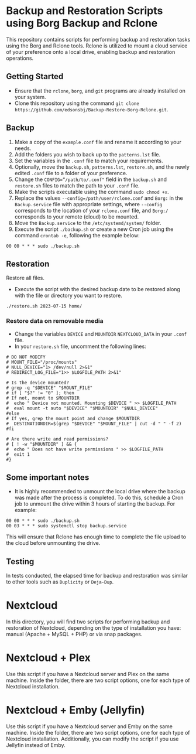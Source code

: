 # Backup and Restoration Scripts using Borg Backup and Rclone

This repository contains scripts for performing backup and restoration tasks using the Borg and Rclone tools. Rclone is utilized to mount a cloud service of your preference onto a local drive, enabling backup and restoration operations.

## Getting Started

- Ensure that the `rclone`, `borg`, and `git` programs are already installed on your system.
- Clone this repository using the command `git clone https://github.com/edsonsbj/Backup-Restore-Borg-Rclone.git`.

## Backup

1. Make a copy of the `example.conf` file and rename it according to your needs.
2. Add the folders you wish to back up to the `patterns.lst` file.
3. Set the variables in the `.conf` file to match your requirements.
4. Optionally, move the `backup.sh`, `patterns.lst`, `restore.sh`, and the newly edited `.conf` file to a folder of your preference.
5. Change the `CONFIG=”/path/to/.conf"` field in the `backup.sh` and `restore.sh` files to match the path to your `.conf` file.
6. Make the scripts executable using the command `sudo chmod +x`.
7. Replace the values `--config=/path/user/rclone.conf` and `Borg:` in the `Backup.service` file with appropriate settings, where `--config` corresponds to the location of your `rclone.conf` file, and `Borg:/` corresponds to your remote (cloud) to be mounted.
8. Move the `Backup.service` to the `/etc/systemd/system/` folder.
9. Execute the script `./backup.sh` or create a new Cron job using the command `crontab -e`, following the example below:

```
00 00 * * * sudo ./backup.sh
```

## Restoration

Restore all files.

- Execute the script with the desired backup date to be restored along with the file or directory you want to restore.

```
./restore.sh 2023-07-15 home/
```

### Restore data on removable media

- Change the variables `DEVICE` and `MOUNTDIR` `NEXTCLOUD_DATA` in your `.conf` file.
- In your `restore.sh` file, uncomment the following lines:

```
# DO NOT MODIFY
# MOUNT_FILE="/proc/mounts"
# NULL_DEVICE="1> /dev/null 2>&1"
# REDIRECT_LOG_FILE="1>> $LOGFILE_PATH 2>&1"

# Is the device mounted?
# grep -q "$DEVICE" "$MOUNT_FILE"
# if [ "$?" != "0" ]; then
# If not, mount to $MOUNTDIR
#  echo " Device not mounted. Mounting $DEVICE " >> $LOGFILE_PATH
#  eval mount -t auto "$DEVICE" "$MOUNTDIR" "$NULL_DEVICE"
#else
# If yes, grep the mount point and change $MOUNTDIR
#  DESTINATIONDIR=$(grep "$DEVICE" "$MOUNT_FILE" | cut -d " " -f 2)
#fi

# Are there write and read permissions?
# [ ! -w "$MOUNTDIR" ] && {
#  echo " Does not have write permissions " >> $LOGFILE_PATH
#  exit 1
#}
```

## Some important notes

- It is highly recommended to unmount the local drive where the backup was made after the process is completed. To do this, schedule a Cron job to unmount the drive within 3 hours of starting the backup. For example:

```
00 00 * * * sudo ./backup.sh
00 03 * * * sudo systemctl stop backup.service
```

This will ensure that Rclone has enough time to complete the file upload to the cloud before unmounting the drive.

## Testing

In tests conducted, the elapsed time for backup and restoration was similar to other tools such as `Duplicity` or `Deja-Dup`.

# Nextcloud

In this directory, you will find two scripts for performing backup and restoration of Nextcloud, depending on the type of installation you have: manual (Apache + MySQL + PHP) or via snap packages.

# Nextcloud + Plex

Use this script if you have a Nextcloud server and Plex on the same machine. Inside the folder, there are two script options, one for each type of Nextcloud installation.

# Nextcloud + Emby (Jellyfin)

Use this script if you have a Nextcloud server and Emby on the same machine. Inside the folder, there are two script options, one for each type of Nextcloud installation. Additionally, you can modify the script if you use Jellyfin instead of Emby.
